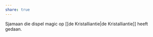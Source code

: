 ```yaml
---
share: true
---
```

Sjamaan die dispel magic op [[de Kristalliantie|de Kristalliantie]] heeft gedaan.
